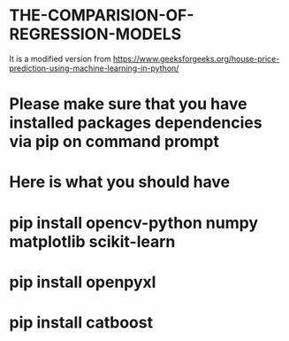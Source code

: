 # THE-COMPARISION-OF-REGRESSION-MODELS

It is a modified version from https://www.geeksforgeeks.org/house-price-prediction-using-machine-learning-in-python/

# Please make sure that you have installed packages dependencies via pip on command prompt 
# Here is what you should have

# pip install opencv-python numpy matplotlib scikit-learn
# pip install openpyxl
# pip install catboost
